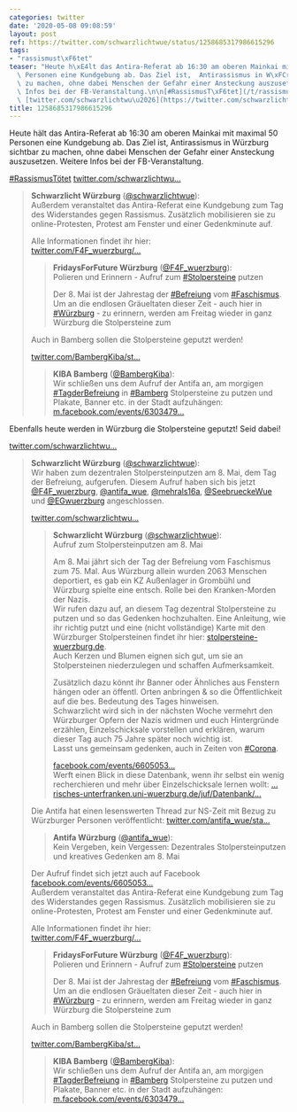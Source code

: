 ```yaml
---
categories: twitter
date: '2020-05-08 09:08:59'
layout: post
ref: https://twitter.com/schwarzlichtwue/status/1258685317986615296
tags:
- "rassismust\xF6tet"
teaser: "Heute h\xE4lt das Antira-Referat ab 16:30 am oberen Mainkai mit maximal 50\
  \ Personen eine Kundgebung ab. Das Ziel ist,  Antirassismus in W\xFCrzburg sichtbar\
  \ zu machen, ohne dabei Menschen der Gefahr einer Ansteckung auszusetzen. Weitere\
  \ Infos bei der FB-Veranstaltung.\n\n[#RassismusT\xF6tet](/t/rassismust\xF6tet)\
  \ [twitter.com/schwarzlichtwu\u2026](https://twitter.com/schwarzlichtwue/status/1257966646276358144)"
title: 1258685317986615296
---
```

Heute hält das Antira-Referat ab 16:30 am oberen Mainkai mit maximal 50 Personen eine Kundgebung ab. Das Ziel ist,  Antirassismus in Würzburg sichtbar zu machen, ohne dabei Menschen der Gefahr einer Ansteckung auszusetzen. Weitere Infos bei der FB-Veranstaltung.

[#RassismusTötet](/t/rassismustötet) [twitter.com/schwarzlichtwu…](https://twitter.com/schwarzlichtwue/status/1257966646276358144)
> <b>Schwarzlicht Würzburg</b> ([@schwarzlichtwue](https://twitter.com/schwarzlichtwue)):  
>Außerdem veranstaltet das Antira-Referat eine Kundgebung zum Tag des Widerstandes gegen Rassismus. Zusätzlich mobilisieren sie zu online-Protesten, Protest am Fenster und einer Gedenkminute auf.   
>  
>  
>  
>Alle Informationen findet ihr hier:    
>[twitter.com/F4F_wuerzburg/…](https://twitter.com/F4F_wuerzburg/status/1257987157240799233?s=19)  
>> <b>FridaysForFuture Würzburg</b> ([@F4F_wuerzburg](https://twitter.com/F4F_wuerzburg)):    
>>Polieren und Erinnern - Aufruf zum [#Stolpersteine](/t/stolpersteine) putzen     
>>    
>>    
>>    
>>Der 8. Mai ist der Jahrestag der [#Befreiung](/t/befreiung) vom [#Faschismus](/t/faschismus). Um an die endlosen Gräueltaten dieser Zeit - auch hier in [#Würzburg](/t/würzburg) - zu erinnern,  werden am Freitag wieder in ganz Würzburg die Stolpersteine zum     
>>    
>>     
>  
>  
>Auch in Bamberg sollen die Stolpersteine geputzt werden!  
>  
>[twitter.com/BambergKiba/st…](https://twitter.com/BambergKiba/status/1258343758157971459?s=19)  
>> <b>KIBA Bamberg</b> ([@BambergKiba](https://twitter.com/BambergKiba)):    
>>Wir schließen uns dem Aufruf der Antifa an, am morgigen [#TagderBefreiung](/t/tagderbefreiung) in [#Bamberg](/t/bamberg) Stolpersteine zu putzen und Plakate, Banner etc. in der Stadt aufzuhängen: [m.facebook.com/events/6303479…](https://m.facebook.com/events/630347920850047)    
>  
>  


Ebenfalls heute werden in Würzburg die Stolpersteine geputzt! Seid dabei!

[twitter.com/schwarzlichtwu…](https://twitter.com/schwarzlichtwue/status/1257586770763485184?s=19)
> <b>Schwarzlicht Würzburg</b> ([@schwarzlichtwue](https://twitter.com/schwarzlichtwue)):  
>Wir haben zum dezentralen Stolpersteinputzen am 8. Mai, dem Tag der Befreiung, aufgerufen. Diesem Aufruf haben sich bis jetzt [@F4F_wuerzburg](https://twitter.com/F4F_wuerzburg), [@antifa_wue](https://twitter.com/antifa_wue), [@mehrals16a](https://twitter.com/mehrals16a), [@SeebrueckeWue](https://twitter.com/SeebrueckeWue) und [@EGwuerzburg](https://twitter.com/EGwuerzburg) angeschlossen.  
>  
> [twitter.com/schwarzlichtwu…](https://twitter.com/schwarzlichtwue/status/1256941824532512770?s=19)  
>> <b>Schwarzlicht Würzburg</b> ([@schwarzlichtwue](https://twitter.com/schwarzlichtwue)):    
>>Aufruf zum Stolpersteinputzen am 8. Mai    
>>    
>>    
>>    
>>Am 8. Mai jährt sich der Tag der Befreiung vom Faschismus zum 75. Mal. Aus Würzburg allein wurden 2063 Menschen deportiert, es gab ein KZ Außenlager in Grombühl und Würzburg spielte eine entsch. Rolle bei den Kranken-Morden der Nazis.     
>>Wir rufen dazu auf, an diesem Tag dezentral Stolpersteine zu putzen und so das Gedenken hochzuhalten. Eine Anleitung, wie ihr richtig putzt und eine (nicht vollständige) Karte mit den Würzburger Stolpersteinen findet ihr hier: [stolpersteine-wuerzburg.de](https://www.stolpersteine-wuerzburg.de).    
>>Auch Kerzen und Blumen eignen sich gut, um sie an Stolpersteinen niederzulegen und schaffen Aufmerksamkeit.    
>>    
>>Zusätzlich dazu könnt ihr Banner oder Ähnliches aus Fenstern hängen oder an öffentl. Orten anbringen &amp; so die Öffentlichkeit auf die bes. Bedeutung des Tages hinweisen.    
>>Schwarzlicht wird sich in der nächsten Woche vermehrt den Würzburger Opfern der Nazis widmen und euch Hintergründe erzählen, Einzelschicksale vorstellen und erklären, warum dieser Tag auch 75 Jahre später noch wichtig ist.    
>>Lasst uns gemeinsam gedenken, auch in Zeiten von [#Corona](/t/corona).    
>>    
>>    
>>    
>>[facebook.com/events/6605053…](https://www.facebook.com/events/660505361176187/)    
>>Werft einen Blick in diese Datenbank, wenn ihr selbst ein wenig recherchieren und mehr über Einzelschicksale lernen wollt: […risches-unterfranken.uni-wuerzburg.de/juf/Datenbank/…](http://www.historisches-unterfranken.uni-wuerzburg.de/juf/Datenbank/juf.php)    
>  
>  
>Die Antifa hat einen lesenswerten Thread zur NS-Zeit mit Bezug zu Würzburger Personen veröffentlicht: [twitter.com/antifa_wue/sta…](https://twitter.com/antifa_wue/status/1257536888212271106?s=19)  
>> <b>Antifa Würzburg</b> ([@antifa_wue](https://twitter.com/antifa_wue)):    
>>Kein Vergeben, kein Vergessen: Dezentrales Stolpersteinputzen und kreatives Gedenken am 8. Mai     
>  
>  
>Der Aufruf findet sich jetzt auch auf Facebook [facebook.com/events/6605053…](https://www.facebook.com/events/660505361176187/)  
>Außerdem veranstaltet das Antira-Referat eine Kundgebung zum Tag des Widerstandes gegen Rassismus. Zusätzlich mobilisieren sie zu online-Protesten, Protest am Fenster und einer Gedenkminute auf.   
>  
>  
>  
>Alle Informationen findet ihr hier:    
>[twitter.com/F4F_wuerzburg/…](https://twitter.com/F4F_wuerzburg/status/1257987157240799233?s=19)  
>> <b>FridaysForFuture Würzburg</b> ([@F4F_wuerzburg](https://twitter.com/F4F_wuerzburg)):    
>>Polieren und Erinnern - Aufruf zum [#Stolpersteine](/t/stolpersteine) putzen     
>>    
>>    
>>    
>>Der 8. Mai ist der Jahrestag der [#Befreiung](/t/befreiung) vom [#Faschismus](/t/faschismus). Um an die endlosen Gräueltaten dieser Zeit - auch hier in [#Würzburg](/t/würzburg) - zu erinnern,  werden am Freitag wieder in ganz Würzburg die Stolpersteine zum     
>>    
>>     
>  
>  
>Auch in Bamberg sollen die Stolpersteine geputzt werden!  
>  
>[twitter.com/BambergKiba/st…](https://twitter.com/BambergKiba/status/1258343758157971459?s=19)  
>> <b>KIBA Bamberg</b> ([@BambergKiba](https://twitter.com/BambergKiba)):    
>>Wir schließen uns dem Aufruf der Antifa an, am morgigen [#TagderBefreiung](/t/tagderbefreiung) in [#Bamberg](/t/bamberg) Stolpersteine zu putzen und Plakate, Banner etc. in der Stadt aufzuhängen: [m.facebook.com/events/6303479…](https://m.facebook.com/events/630347920850047)    
>  
>  

